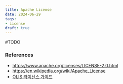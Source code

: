 ```yaml
---
title: Apache License
date: 2024-06-29
tags:
- License
draft: true
---
```


#TODO


### References
- https://www.apache.org/licenses/LICENSE-2.0.html
- https://en.wikipedia.org/wiki/Apache_License 
- [OLIS 라이선스 가이드](https://olis.or.kr/license/licenseGuide.do)